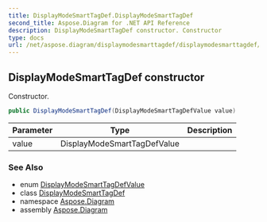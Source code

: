 ```yaml
---
title: DisplayModeSmartTagDef.DisplayModeSmartTagDef
second_title: Aspose.Diagram for .NET API Reference
description: DisplayModeSmartTagDef constructor. Constructor
type: docs
url: /net/aspose.diagram/displaymodesmarttagdef/displaymodesmarttagdef/
---
```

## DisplayModeSmartTagDef constructor

Constructor.

```csharp
public DisplayModeSmartTagDef(DisplayModeSmartTagDefValue value)
```

| Parameter | Type | Description |
| --- | --- | --- |
| value | DisplayModeSmartTagDefValue |  |

### See Also

* enum [DisplayModeSmartTagDefValue](../../displaymodesmarttagdefvalue/)
* class [DisplayModeSmartTagDef](../)
* namespace [Aspose.Diagram](../../displaymodesmarttagdef/)
* assembly [Aspose.Diagram](../../../)


